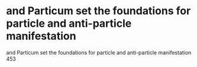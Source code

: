 # and Particum set the foundations for particle and anti-particle manifestation

and Particum set the foundations for particle and anti-particle manifestation
453